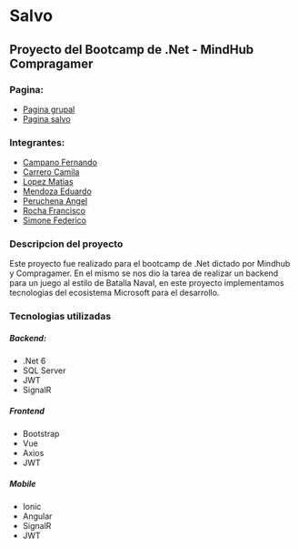 # Salvo

## Proyecto del Bootcamp de .Net - MindHub Compragamer

### Pagina:
- [Pagina grupal](https://www.g2csolutions.tech/)
- [Pagina salvo](https://salvo.g2csolutions.tech/)

### Integrantes:

- [Campano Fernando](https://github.com/fjcampano92)
- [Carrero Camila](https://github.com/CamilaCarreroRuks)
- [Lopez Matias](https://github.com/matiflp)
- [Mendoza Eduardo](https://github.com/VRralf)
- [Peruchena Angel](https://github.com/Pytux)
- [Rocha Francisco](https://github.com/Francisco004)
- [Simone Federico](https://github.com/Fedesin)

### Descripcion del proyecto

Este proyecto fue realizado para el bootcamp de .Net dictado por Mindhub y Compragamer. En el mismo se nos dio la tarea de realizar un backend para un juego al estilo de Batalla Naval, en este proyecto implementamos tecnologias del ecosistema Microsoft para el desarrollo.

### Tecnologias utilizadas

##### Backend:
- .Net 6
- SQL Server
- JWT
- SignalR

##### Frontend
- Bootstrap
- Vue
- Axios
- JWT

##### Mobile
- Ionic
- Angular
- SignalR
- JWT
